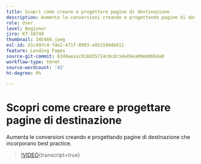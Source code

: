 ```yaml
---
title: Scopri come creare e progettare pagine di destinazione
description: Aumenta le conversioni creando e progettando pagine di destinazione che incorporano best practice.
role: User
level: Beginner
jira: KT-10749
thumbnail: 345468.jpeg
exl-id: d1c497c4-fde2-471f-8993-a95319d4b611
feature: Landing Pages
source-git-commit: 63d4aea1c818d35724c0cdc14e69ea00eb06b4a0
workflow-type: tm+mt
source-wordcount: '42'
ht-degree: 0%

---
```


# Scopri come creare e progettare pagine di destinazione

Aumenta le conversioni creando e progettando pagine di destinazione che incorporano best practice.

>[!VIDEO](https://video.tv.adobe.com/v/3412010/?quality=12&learn=on&captions=ita){transcript=true}
